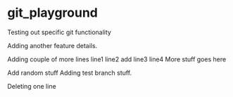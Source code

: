 # git_playground

Testing out specific git functionality

Adding another feature details.

Adding couple of more lines
line1
line2 add
line3
line4
More stuff goes here

Add random stuff
Adding test branch stuff.

Deleting one line
